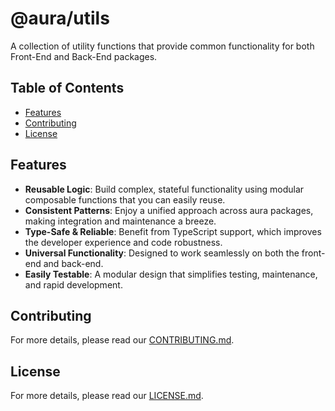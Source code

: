 # @aura/utils

A collection of utility functions that provide common functionality for both Front-End and Back-End packages.

## Table of Contents

- [Features](#features)
- [Contributing](#contributing)
- [License](#license)

## Features

- **Reusable Logic**: Build complex, stateful functionality using modular composable functions that you can easily reuse.
- **Consistent Patterns**: Enjoy a unified approach across aura packages, making integration and maintenance a breeze.
- **Type-Safe & Reliable**: Benefit from TypeScript support, which improves the developer experience and code robustness.
- **Universal Functionality**: Designed to work seamlessly on both the front-end and back-end.
- **Easily Testable**: A modular design that simplifies testing, maintenance, and rapid development.

## Contributing

For more details, please read our [CONTRIBUTING.md](CONTRIBUTING.md).

## License

For more details, please read our [LICENSE.md](LICENSE.md).
